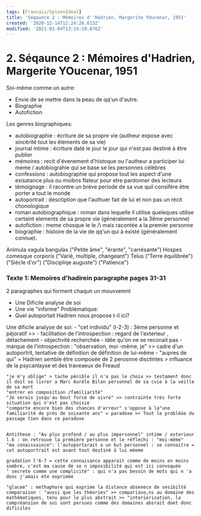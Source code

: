 ```yaml
---
tags: [Francais/SpleenIdeal]
title: 'Séqaunce 2 : Mémoires d''Hadrien, Margerite YOucenar, 1951'
created: '2020-12-14T12:24:26.613Z'
modified: '2021-01-04T13:14:19.876Z'
---
```


# 2. Séqaunce 2 : Mémoires d'Hadrien, Margerite YOucenar, 1951 

Soi-même comme un autre:
- Envie de se mettre dans la peau de qq'un d'autre. 
- Biographie 
- Autofiction 


Les genres biographiques:
- autobiographie : écriture de sa propre vie (autheur expose avec sincérité tout les élements de sa vie)  
- journal intime : écriture daté le jour le jour qui n'est pas destiné à être publier
- mémoires : recit d'évenement d'histoque ou l'autheur a participer lui meme / autobiograhie qui se base se les personnes célèbres
- confessions : autobiographie qui propose tout les aspect d'une exisatance plus ou moibns flateur pour etre pardonner des lecteurs 
- témoignage : il racontre un brève periode de sa vue quil consifère être porter a tout le monde
- autoportrait : desctiption que l'authuer fait de lui et non pas un récit chonologique
- roman autobiographique : roman dans lequelle il utilise queleques utilise certaint elements de sa propre vie (généralement a la 3ême personne) 
- autofiction : meme chosque le le /\ mais racontée a la premier personne 
- biographie : histoire de la vie de qq'un qui à existé (généralement connue).


Animula vagula bangulas ("Petite âme", "érante", "carrésante")
Hospes comesque corporis ("Varié, multiple, changeant")
Telus ("Terre équilibrée")
("Siècle d'or")
("Discipliqe auguste")
("Patience")


### Texte 1: Memoires d'hadirein paragraphe pages 31-31
2 paragraphes qui forment chaqun un mouvvemnt
  - Une Dificile analyse de soi
  - Une vie "informe"
Problématique:
  - Quel autoportait Hadrien nous propose t-il ici?

  Une dificile analyse de soi:
    - "cet individu" (l-2-3) : 3ème personne et péjoratif >> 
      - facilitation de l'introspection : regard de l'exterieur , détachement
      - objectivité recherchée
      - idée qu'on ne se reconait pas
    - marque de l'introspection : "observation, moi -même, je" >> cadre d'un autoportrit, tentative de définition de définition de lui-même 
    - "aupres de qui" = Hadrien semble être composée de 2 perosnne disctintes > influance de la psycanlayse et des traveaeux de Freaud

    "je m'y oblige" > tache pénible il n'a pas le choix >> testament donc il doit se livrer a Marc Aurèle Bilan personnel de sa cvie à la veille de sa mort
    "entrer en composition /familiarité"
    "Je serais jusqu'au bout forcé de vivre" >> contrainte très forte situation qui n'est pas choisie
    "comporte encore bien des chances d'erreur" s'oppose à la"une familiarité de près de soixante ans" = paradoxe >> Tout le problèùe du passage tien dans ce paradoxe


    Antithese : "Au plus profond / au plus impersonnel" intime / exterieur
    l.6 : on retrouve la première personne et le réflechi : "moi-même"
    "ma conaissaince": l'autoportarait a un but personnel : se connaitre = cet autoportrait est avant tout destiné à lui mèeme 

    gradation l'6-7 = cette connaisance apparait comme de moins en moins sombre, c'est ma cause de so n imposibilité qui est ici convoquée 
    " secrete comme une complicité" : qui n'a pas besoin de mots qui n 'a donc j'amais été exprimée

    "glacee" : methaphore qui exprime la distance absenece de sesibilté 
    comparaison : "aussi que les théories" >> compariaso,ns au domaine des mathématiques, tenu pour le plus abstrait >> "interiorisation, la compréansion de soi sont persues comme des domaines absrait doet donc dificiles
